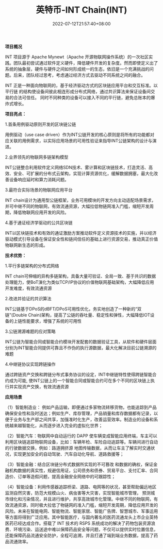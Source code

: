 ﻿---
weight: 
title: "英特币-INT Chain(INT)"
description: "INT 项目源于 Apache Mynewt（Apache 开源物联网操作系统）的一次社区实践。团队最初尝试通过软件定义硬件，降低硬件开发的复杂度。然而即使定义出了系统的抽象层，硬件与硬件之间如何形成统一的生态，依旧是一个充满挑战的问题。后来，团队经过思考，考虑通过经济方式去驱动不同系统之间的融合。"
date: 2022-07-12T21:57:40+08:00
lastmod: 2022-07-12T16:45:40+08:00
draft: false
authors: ["yangsi"]
featuredImage: "yingtebi-int-chainint.webp"
link: "https://intchain.io/    https://cloud.tencent.com/developer/news/338960"
tags: ["数字代币","英特币-INT Chain(INT)"]
categories: ["navigation"]
navigation: ["数字代币"]
lightgallery: true
toc: true
pinned: false
recommend: false
recommend1: false
---
**项目概况**

INT 项目源于 Apache Mynewt（Apache 开源物联网操作系统）的一次社区实践。团队最初尝试通过软件定义硬件，降低硬件开发的复杂度。然而即使定义出了系统的抽象层，硬件与硬件之间如何形成统一的生态，依旧是一个充满挑战的问题。后来，团队经过思考，考虑通过经济方式去驱动不同系统之间的融合。

INT 正是一种面向物联网的，基于经济驱动方式的区块链应用平台和交互标准。以平行链 的结构使设备间彼此相连形成分布式网络，通过共识算法来保证设备间交易的合法可信任。 同时不同种类的设备可以接入不同的平行链，避免总账本的爆炸式增长。

**项目亮点：**

1.首条用例驱动原则开发的区块链公链

用例驱动（use case driven）作为INT公链开发的核心原则是将所有的功能都对应关联的用例需求，以实际应用场景的可用性验证来指导INT公链架构的设计与演进。

2.业界领先的物联网多链架构模型

INT公链整合利用软件定义网络SDN技术、雾计算和区块链技术，打造灵活、高效、安全、可扩展的分布式云架构，实现计算资源优化，缓解数据拥塞，最大化改善设备响应延时和算力消耗问题。

3.最符合实际场景的物联网应用平台

INT chain设计为通用型公链框架，业务可用模块的开发方向主动适配场景需求，并可中继不同的物联网，有效流通资源，大幅拉低物链网准入门槛，缩短开发周期，降低物联网应用开发的风险。

4.基于通证经济学驱动的公共区块链

INT以区块链技术和有效的通证激励方案推动软件定义资源技术的实施，并以经济驱动模式引导设备在保证安全性和链间信任的基础上进行资源交易，推动真正价值物联网新生态的形成。

**技术优势：**

1.平行多链架构的分布式网络

INT chain可伸缩的异构多链架构，具备大量可验证、全局一致、基于共识的数据处理能力，使BoT演化为类似TCP/IP协议的价值物联网基础架构，大幅降低应用开发难度，有效流通资源

2.改进并验证的共识算法

INT公链基于DPoS的dBFT/DPoS可用性优化，务实地创造了一种新的“双链”(Double Chain)架构，提高了公链的吞吐量、稳定性和弹性，大幅降低IOT设备的上链性能要求，增强了系统的可用性

3.公链溯源难题的应对策略

INT公链为智能合同或智能合约模块开发配套的数据验证工具，从软件和硬件层面分别为INT智能合同提供可靠且不作伪的执行源数据，最大化解决目前公链溯源的难题

4.中继链协议实现跨链操作

通过跨链资产交换和跨链分布式事务协议的设定，INT中继链特性使得跨链智能合约成为可能, 使INT公链上的一个智能合同或智能合约可在多个不同的区块链上执行并实现资产交换，有效流通资源

**应用场景**

（1）智能制造业： 例如产品运输，即便通过多家物流转移货物，也能追踪到产品确保安全性和及时送达；例如生产、库存管理，产品销量和库存数据都有记录，以便于业务与生产部之间共享，加强准时化生产，改善运营效率。制造业的设备和系统越来越智能化，从而逐步进入完全的虚拟化世界；

（2）智能汽车：物联网中自动运行的 DAPP 使车辆变成智能应用终端，车主可以利用区块链追踪物联网设备，比如：车辆年检、车险自动追踪等。车辆间进行自动的行驶数据交换，例如：路道拥挤源 地图传输数据，从而让车主了解实时交通状况，实现更加安全的自动驾驶、汽车自动化导航、道路救援等；

（3）智能金融：结合区块链分布式数据所实现的不可篡改 和数据的确权，保证金融机构数据的真实性，规避信用证，公司债务和债券、贸易平台、支付汇率、合同造价、订单等造假问题，提高金融安全网络中的可跟踪性；

（4）智能设备：利用传感器追踪桥梁、道路、电网等的状况，甚至帮助偏远地区监测自然灾害，防范大规模山火、病虫害等大灾害，实现智能城市管理， 预测城市绿化和污染情况，并且进行维护，共享高效城市化管理。中继不同的物联网，有效流通资源，同时极大拉低了物链网的准入门槛，缩短开发周期，降低应用开发的风险。未来在智能电网、智能物流、智能家居、智能广告牌、智慧城市、军事运用等方面将得到广泛应用。其中智能医疗，与国内著名的医药流通龙头上市企业英特医药已经达成合作。搭载了 INT 技术的 RSPS 系统成功的解决了药物包装资源浪费、环境污染、运送途中难以保障药品安全等问题，不仅可以提供实时位置信息，还能保障药品流通安全防护，全程可追溯，并且打通了端到端业务数据，提高了药品流通效率。